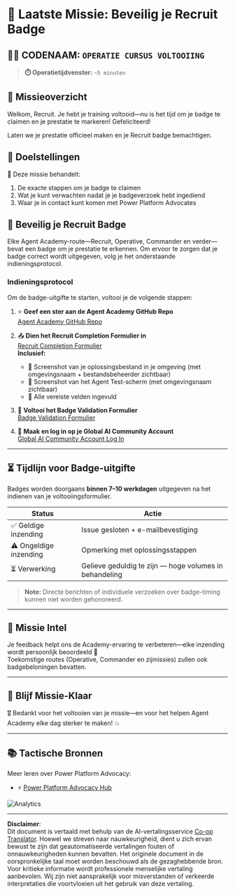<!--
CO_OP_TRANSLATOR_METADATA:
{
  "original_hash": "c309da91b8c84aad1ab6e8bbf25674df",
  "translation_date": "2025-10-17T01:27:20+00:00",
  "source_file": "docs/recruit/course-completion-badges-recruit/README.md",
  "language_code": "nl"
}
-->
# 🚨 Laatste Missie: Beveilig je Recruit Badge

## 🕵️‍♂️ CODENAAM: `OPERATIE CURSUS VOLTOOIING`

> **⏱️ Operatietijdvenster:** `~5 minuten`  

## 🎯 Missieoverzicht

Welkom, Recruit. Je hebt je training voltooid—nu is het tijd om je badge te claimen en je prestatie te markeren! Gefeliciteerd!  

Laten we je prestatie officieel maken en je Recruit badge bemachtigen.

## 🔎 Doelstellingen

📖 Deze missie behandelt:

1. De exacte stappen om je badge te claimen
1. Wat je kunt verwachten nadat je je badgeverzoek hebt ingediend
1. Waar je in contact kunt komen met Power Platform Advocates

## 🏅 Beveilig je Recruit Badge

Elke Agent Academy-route—Recruit, Operative, Commander en verder—bevat een badge om je prestatie te erkennen. Om ervoor te zorgen dat je badge correct wordt uitgegeven, volg je het onderstaande indieningsprotocol.

### Indieningsprotocol

Om de badge-uitgifte te starten, voltooi je de volgende stappen:

1. ⭐ **Geef een ster aan de Agent Academy GitHub Repo**  
   [Agent Academy GitHub Repo](https://github.com/microsoft/agent-academy)

1. 📤 **Dien het Recruit Completion Formulier in**  
   [Recruit Completion Formulier](https://aka.ms/agent-academy-recruit/badge)  
   **Inclusief:**
      * 📸 Screenshot van je oplossingsbestand in je omgeving (met omgevingsnaam + bestandsbeheerder zichtbaar)
      * 📸 Screenshot van het Agent Test-scherm (met omgevingsnaam zichtbaar)
      * 📝 Alle vereiste velden ingevuld

1. 🧾 **Voltooi het Badge Validation Formulier**  
   [Badge Validation Formulier](https://aka.ms/agent-academy-recruit/form)

1. 🔐 **Maak en log in op je Global AI Community Account**  
   [Global AI Community Account Log In](https://globalai.community/auth/login)

---

## ⏳ Tijdlijn voor Badge-uitgifte

Badges worden doorgaans **binnen 7–10 werkdagen** uitgegeven na het indienen van je voltooiingsformulier.

| Status           | Actie                                    |
|------------------|-------------------------------------------|
| ✅ Geldige inzending | Issue gesloten + e-mailbevestiging         |
| ⚠️ Ongeldige inzending | Opmerking met oplossingsstappen             |
| ⏳ Verwerking    | Gelieve geduldig te zijn — hoge volumes in behandeling |

> **Note:** Directe berichten of individuele verzoeken over badge-timing kunnen niet worden gehonoreerd.

---

## 🧠 Missie Intel

Je feedback helpt ons de Academy-ervaring te verbeteren—elke inzending wordt persoonlijk beoordeeld 💖  
Toekomstige routes (Operative, Commander en zijmissies) zullen ook badgebeloningen bevatten.

---

## 📡 Blijf Missie-Klaar

🎖 Bedankt voor het voltooien van je missie—en voor het helpen Agent Academy elke dag sterker te maken! 💥

---

## 📚 Tactische Bronnen

Meer leren over Power Platform Advocacy:

* ⚡ [Power Platform Advocacy Hub](https://aka.ms/power-advocates)

<!-- markdownlint-disable-next-line MD033 -->
<img src="https://m365-visitor-stats.azurewebsites.net/agent-academy/recruit/final-mission" alt="Analytics" />

---

**Disclaimer**:  
Dit document is vertaald met behulp van de AI-vertalingsservice [Co-op Translator](https://github.com/Azure/co-op-translator). Hoewel we streven naar nauwkeurigheid, dient u zich ervan bewust te zijn dat geautomatiseerde vertalingen fouten of onnauwkeurigheden kunnen bevatten. Het originele document in de oorspronkelijke taal moet worden beschouwd als de gezaghebbende bron. Voor kritieke informatie wordt professionele menselijke vertaling aanbevolen. Wij zijn niet aansprakelijk voor misverstanden of verkeerde interpretaties die voortvloeien uit het gebruik van deze vertaling.